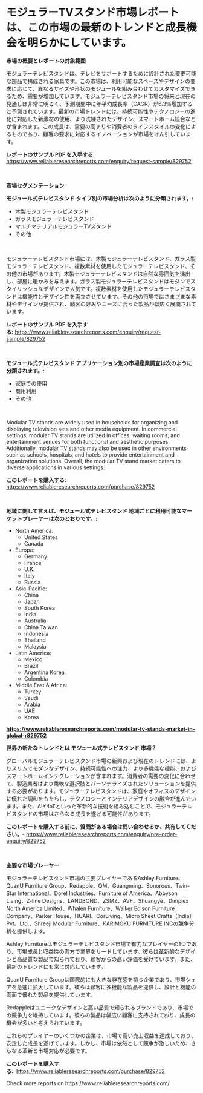<p><h1>モジュラーTVスタンド市場レポートは、この市場の最新のトレンドと成長機会を明らかにしています。</h1></p><p><strong>市場の概要とレポートの対象範囲</strong></p>
<p><p>モジュラーテレビスタンドは、テレビをサポートするために設計された変更可能な部品で構成される家具です。この市場は、利用可能なスペースやデザインの要求に応じて、異なるサイズや形状のモジュールを組み合わせてカスタマイズできるため、需要が増加しています。モジュラーテレビスタンド市場の将来と現在の見通しは非常に明るく、予測期間中に年平均成長率（CAGR）が6.3％増加すると予測されています。最新の市場トレンドには、持続可能性やテクノロジーの進化に対応した新素材の使用、より洗練されたデザイン、スマートホーム統合などが含まれます。この成長は、需要の高まりや消費者のライフスタイルの変化によるものであり、顧客の要求に対応するイノベーションが市場をけん引しています。</p></p>
<p><strong>レポートのサンプル PDF を入手する:</strong> <a href="https://www.reliableresearchreports.com/enquiry/request-sample/829752">https://www.reliableresearchreports.com/enquiry/request-sample/829752</a></p>
<p>&nbsp;</p>
<p><strong>市場セグメンテーション</strong></p>
<p><strong>モジュール式テレビスタンド タイプ別の市場分析は次のように分類されます。:</strong></p>
<p><ul><li>木製モジュラーテレビスタンド</li><li>ガラスモジュラーテレビスタンド</li><li>マルチマテリアルモジュラーTVスタンド</li><li>その他</li></ul></p>
<p>&nbsp;</p>
<p><p>モジュラーテレビスタンド市場には、木製モジュラーテレビスタンド、ガラス製モジュラーテレビスタンド、複数素材を使用したモジュラーテレビスタンド、その他の市場があります。木製モジュラーテレビスタンドは自然な雰囲気を演出し、部屋に暖かみを与えます。ガラス製モジュラーテレビスタンドはモダンでスタイリッシュなデザインで人気です。複数素材を使用したモジュラーテレビスタンドは機能性とデザイン性を両立させています。その他の市場ではさまざまな素材やデザインが提供され、顧客の好みやニーズに合った製品が幅広く展開されています。</p></p>
<p><strong>レポートのサンプル PDF を入手する:</strong>&nbsp;<a href="https://www.reliableresearchreports.com/enquiry/request-sample/829752">https://www.reliableresearchreports.com/enquiry/request-sample/829752</a></p>
<p>&nbsp;</p>
<p><strong> モジュール式テレビスタンド アプリケーション別の市場産業調査は次のように分類されます。:</strong></p>
<p><ul><li>家庭での使用</li><li>商用利用</li><li>その他</li></ul></p>
<p>&nbsp;</p>
<p><p>Modular TV stands are widely used in households for organizing and displaying television sets and other media equipment. In commercial settings, modular TV stands are utilized in offices, waiting rooms, and entertainment venues for both functional and aesthetic purposes. Additionally, modular TV stands may also be used in other environments such as schools, hospitals, and hotels to provide entertainment and organization solutions. Overall, the modular TV stand market caters to diverse applications in various settings.</p></p>
<p><strong>このレポートを購入する:</strong>&nbsp; <a href="https://www.reliableresearchreports.com/purchase/829752">https://www.reliableresearchreports.com/purchase/829752</a></p>
<p>&nbsp;</p>
<p><strong>地域に関して言えば、モジュール式テレビスタンド 地域ごとに利用可能なマーケットプレーヤーは次のとおりです。:</strong></p>
<p><ul>
    <li>
        North America:
        <ul>
            <li>United States</li>
            <li>Canada</li>
        </ul>
    </li>
    <li>
        Europe:
        <ul>
            <li>Germany</li>
            <li>France</li>
            <li>U.K.</li>
            <li>Italy</li>
            <li>Russia</li>
        </ul>
    </li>
    <li>
        Asia-Pacific:
        <ul>
            <li>China</li>
            <li>Japan</li>
            <li>South Korea</li>
            <li>India</li>
            <li>Australia</li>
            <li>China Taiwan</li>
            <li>Indonesia</li>
            <li>Thailand</li>
            <li>Malaysia</li>
        </ul>
    </li>
    <li>
        Latin America:
        <ul>
            <li>Mexico</li>
            <li>Brazil</li>
            <li>Argentina Korea</li>
            <li>Colombia</li>
        </ul>
    </li>
    <li>
        Middle East & Africa:
        <ul>
            <li>Turkey</li>
            <li>Saudi</li>
            <li>Arabia</li>
            <li>UAE</li>
            <li>Korea</li>
        </ul>
    </li>
    </ul></p>
<p><strong><a href="https://www.reliableresearchreports.com/modular-tv-stands-market-in-global-r829752">https://www.reliableresearchreports.com/modular-tv-stands-market-in-global-r829752</a></strong>&nbsp;</p>
<p><strong>世界の新たなトレンドとは モジュール式テレビスタンド 市場？</strong></p>
<p><p>グローバルモジュラーテレビスタンド市場の新興および現在のトレンドには、よりスリムでモダンなデザイン、持続可能性への注力、より多機能な機能、およびスマートホームインテグレーションが含まれます。消費者の需要の変化に合わせて、製造業者はより柔軟な選択肢とパーソナライズされたソリューションを提供する必要があります。モジュラーテレビスタンドは、家庭やオフィスのデザインに優れた調和をもたらし、テクノロジーとインテリアデザインの融合が進んでいます。また、AIやIoTといった革新的な技術を組み込むことで、モジュラーテレビスタンドの市場はさらなる成長を遂げる可能性があります。</p></p>
<p><strong>このレポートを購入する前に、質問がある場合は問い合わせるか、共有してください。</strong>- <a href="https://www.reliableresearchreports.com/enquiry/pre-order-enquiry/829752">https://www.reliableresearchreports.com/enquiry/pre-order-enquiry/829752</a></p>
<p>&nbsp;</p>
<p><strong>主要な市場プレーヤー</strong></p>
<p><p>モジュラーテレビスタンド市場の主要プレイヤーであるAshley Furniture、QuanU Furniture Group、Redapple、QM、Guangming、Sonorous、Twin-Star International、Dorel Industries、Furniture of America、Abbyson Living、Z-line Designs、LANDBOND、ZSMZ、AVF、Shuangye、Dimplex North America Limited、Whalen Furniture、Walker Edison Furniture Company、Parker House、HUARI、CorLiving、Micro Sheet Crafts（India）Pvt。Ltd.、Shreeji Modular Furniture、KARIMOKU FURNITURE INCの競争分析を提供します。</p><p>Ashley Furnitureはモジュラーテレビスタンド市場で有力なプレイヤーの1つであり、市場成長と収益性の両方で業界をリードしています。彼らは革新的なデザインと高品質な製品で知られており、顧客からの高い評価を受けています。また、最新のトレンドにも常に対応しています。</p><p>QuanU Furniture Groupは国際的にも大きな存在感を持つ企業であり、市場シェアを急速に拡大しています。彼らは顧客に多機能な製品を提供し、設計と機能の両面で優れた製品を提供しています。</p><p>Redappleはユニークなデザインと高い品質で知られるブランドであり、市場での競争力を維持しています。彼らの製品は幅広い顧客に支持されており、成長の機会が多いと考えられています。</p><p>これらのプレイヤーのいくつかの企業は、市場で高い売上収益を達成しており、安定した成長を遂げています。しかし、市場は依然として競争が激しいため、さらなる革新と市場対応が必要です。</p></p>
<p><strong>このレポートを購入する:</strong>&nbsp;&nbsp;<a href="https://www.reliableresearchreports.com/purchase/829752">https://www.reliableresearchreports.com/purchase/829752</a></p>
<p>Check more reports on https://www.reliableresearchreports.com/</p>